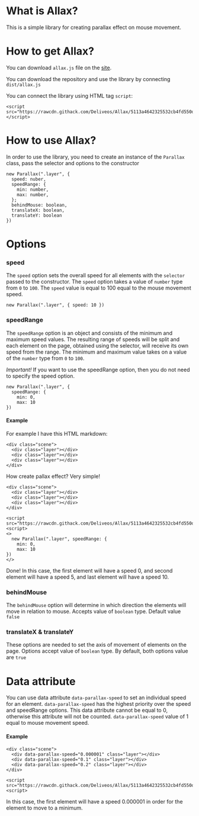 # What is Allax?

This is a simple library for creating parallax effect on mouse movement.

# How to get Allax?
You can download `allax.js` file on the [site](https://deliveos.github.io/Allax/).

You can download the repository and use the library by connecting `dist/allax.js`

You can connect the library using HTML tag `script`:
```
<script src="https://rawcdn.githack.com/Deliveos/Allax/5113a4642325532cb4fd550db58fc856507de287/dist/allax.js"></script>
```

# How to use Allax?

In order to use the library, you need to create an instance of the `Parallax` class, pass the selector and options to the constructor
```
new Parallax(".layer", {
  speed: nuber,
  speedRange: {
    min: number,
    max: number,
  };
  behindMouse: boolean,
  translateX: boolean,
  translateY: boolean
})
```
# Options
### speed
The `speed` option sets the overall speed for all elements with the `selector` passed to the constructor. The `speed` option takes a value of `number` type from `0` to `100`. The `speed` value is equal to 100 equal to the mouse movement speed.
```
new Parallax(".layer", { speed: 10 })
```

### speedRange
The `speedRange` option is an object and consists of the minimum and maximum speed values. The resulting range of speeds will be split and each element on the page, obtained using the selector, will receive its own speed from the range. 
The minimum and maximum value takes on a value of the `number` type from `0` to `100`. 

*Important!* If you want to use the speedRange option, then you do not need to specify the speed option.
```
new Parallax(".layer", {
  speedRange: {
    min: 0,
    max: 10
})
```
#### Example
For example I have this HTML markdown:
```
<div class="scene">
  <div class="layer"></div>
  <div class="layer"></div>
  <div class="layer"></div>
</div>
```
How create pallax effect? Very simple!
```
<div class="scene">
  <div class="layer"></div>
  <div class="layer"></div>
  <div class="layer"></div>
</div>

<script src="https://rawcdn.githack.com/Deliveos/Allax/5113a4642325532cb4fd550db58fc856507de287/dist/allax.js"><script>
<>
  new Parallax(".layer", speedRange: {
    min: 0,
    max: 10
})
</>
```
Done! In this case, the first element will have a speed 0, and second element will have a speed 5, and last element will have a speed 10.

### behindMouse
The `behindMouse` option will determine in which direction the elements will move in relation to mouse. Accepts value of `boolean` type. Default value `false`

### translateX & translateY
These options are needed to set the axis of movement of elements on the page. Options accept value of `boolean` type. By default, both options value are `true`

# Data attribute
You can use data attribute `data-parallax-speed` to set an individual speed for an element. `data-parallax-speed`  has the highest priority over the speed and speedRange options.
This data attribute cannot be equal to 0, otherwise this attribute will not be counted. `data-parallax-speed` value of 1 equal to mouse movement speed.
#### Example
```
<div class="scene">
  <div data-parallax-speed="0.000001" class="layer"></div>
  <div data-parallax-speed="0.1" class="layer"></div>
  <div data-parallax-speed="0.2" class="layer"></div>
</div>

<script src="https://rawcdn.githack.com/Deliveos/Allax/5113a4642325532cb4fd550db58fc856507de287/dist/allax.js"><script>
```
In this case, the first element will have a speed 0.000001 in order for the element to move to a minimum.
